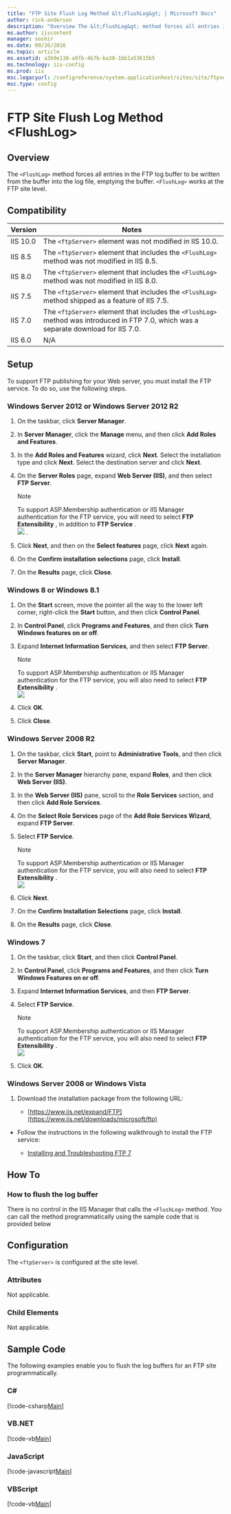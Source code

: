 ```yaml
---
title: "FTP Site Flush Log Method &lt;FlushLog&gt; | Microsoft Docs"
author: rick-anderson
description: "Overview The &lt;FlushLog&gt; method forces all entries in the FTP log buffer to be written from the buffer into the log file, emptying the buffer. &lt;Flush..."
ms.author: iiscontent
manager: soshir
ms.date: 09/26/2016
ms.topic: article
ms.assetid: a3b9e138-a9fb-4b7b-ba30-1bb1a53615b5
ms.technology: iis-config
ms.prod: iis
msc.legacyurl: /configreference/system.applicationhost/sites/site/ftpserver/flushlog
msc.type: config
---
```

FTP Site Flush Log Method &lt;FlushLog&gt;
====================
<a id="001"></a>
## Overview

The `<FlushLog>` method forces all entries in the FTP log buffer to be written from the buffer into the log file, emptying the buffer. `<FlushLog>` works at the FTP site level.

<a id="002"></a>
## Compatibility

| Version | Notes |
| --- | --- |
| IIS 10.0 | The `<ftpServer>` element was not modified in IIS 10.0. |
| IIS 8.5 | The `<ftpServer>` element that includes the `<FlushLog>` method was not modified in IIS 8.5. |
| IIS 8.0 | The `<ftpServer>` element that includes the `<FlushLog>` method was not modified in IIS 8.0. |
| IIS 7.5 | The `<ftpServer>` element that includes the `<FlushLog>` method shipped as a feature of IIS 7.5. |
| IIS 7.0 | The `<ftpServer>` element that includes the `<FlushLog>` method was introduced in FTP 7.0, which was a separate download for IIS 7.0. |
| IIS 6.0 | N/A |

<a id="003"></a>
## Setup

To support FTP publishing for your Web server, you must install the FTP service. To do so, use the following steps.

### Windows Server 2012 or Windows Server 2012 R2

1. On the taskbar, click **Server Manager**.
2. In **Server Manager**, click the **Manage** menu, and then click **Add Roles and Features**.
3. In the **Add Roles and Features** wizard, click **Next**. Select the installation type and click **Next**. Select the destination server and click **Next**.
4. On the **Server Roles** page, expand **Web Server (IIS)**, and then select **FTP Server**.  
  
    > [!NOTE]
    > To support ASP.Membership authentication or IIS Manager authentication for the FTP service, you will need to select     **FTP Extensibility** , in addition to     **FTP Service** .  
    [![](FlushLog/_static/image2.png)](FlushLog/_static/image1.png) .
5. Click **Next**, and then on the **Select features** page, click **Next** again.
6. On the **Confirm installation selections** page, click **Install**.
7. On the **Results** page, click **Close**.

### Windows 8 or Windows 8.1

1. On the **Start** screen, move the pointer all the way to the lower left corner, right-click the **Start** button, and then click **Control Panel**.
2. In **Control Panel**, click **Programs and Features**, and then click **Turn Windows features on or off**.
3. Expand **Internet Information Services**, and then select **FTP Server**.   
  
    > [!NOTE]
    > To support ASP.Membership authentication or IIS Manager authentication for the FTP service, you will also need to select     **FTP Extensibility** .   
    [![](FlushLog/_static/image4.png)](FlushLog/_static/image3.png)
4. Click **OK**.
5. Click **Close**.

### Windows Server 2008 R2

1. On the taskbar, click **Start**, point to **Administrative Tools**, and then click **Server Manager**.
2. In the **Server Manager** hierarchy pane, expand **Roles**, and then click **Web Server (IIS)**.
3. In the **Web Server (IIS)** pane, scroll to the **Role Services** section, and then click **Add Role Services**.
4. On the **Select Role Services** page of the **Add Role Services Wizard**, expand **FTP Server**.
5. Select **FTP Service**.  
  
    > [!NOTE]
    > To support ASP.Membership authentication or IIS Manager authentication for the FTP service, you will also need to select     **FTP Extensibility** .  
    [![](FlushLog/_static/image6.png)](FlushLog/_static/image5.png)
6. Click **Next**.
7. On the **Confirm Installation Selections** page, click **Install**.
8. On the **Results** page, click **Close**.

### Windows 7

1. On the taskbar, click **Start**, and then click **Control Panel**.
2. In **Control Panel**, click **Programs and Features**, and then click **Turn Windows Features on or off**.
3. Expand **Internet Information Services**, and then **FTP Server**.
4. Select **FTP Service**.  
  
    > [!NOTE]
    > To support ASP.Membership authentication or IIS Manager authentication for the FTP service, you will also need to select     **FTP Extensibility** .   
    [![](FlushLog/_static/image8.png)](FlushLog/_static/image7.png)
5. Click **OK**.

### Windows Server 2008 or Windows Vista

1. Download the installation package from the following URL: 

    - [https://www.iis.net/expand/FTP](https://www.iis.net/downloads/microsoft/ftp)
- Follow the instructions in the following walkthrough to install the FTP service: 

    - [Installing and Troubleshooting FTP 7](https://go.microsoft.com/fwlink/?LinkId=88547)

<a id="004"></a>
## How To

### How to flush the log buffer

There is no control in the IIS Manager that calls the `<FlushLog>` method. You can call the method programmatically using the sample code that is provided below

<a id="005"></a>
## Configuration

The `<ftpServer>` is configured at the site level.

### Attributes

Not applicable.

### Child Elements

Not applicable.

<a id="006"></a>
## Sample Code

The following examples enable you to flush the log buffers for an FTP site programmatically.

### C#

[!code-csharp[Main](FlushLog/samples/sample1.cs)]

### VB.NET

[!code-vb[Main](FlushLog/samples/sample2.vb)]

### JavaScript

[!code-javascript[Main](FlushLog/samples/sample3.js)]

### VBScript

[!code-vb[Main](FlushLog/samples/sample4.vb)]